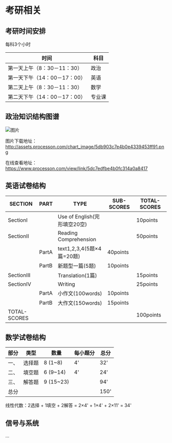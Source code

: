 # 考研相关

## 考研时间安排

每科3个小时

时间|科目
-|-
第一天上午（8：30－11：30）|政治
第一天下午（14：00－17：00）|英语
第二天上午（8：30－11：30）|数学
第二天下午（14：00－17：00）|专业课

## 政治知识结构图谱

![图片](http://assets.processon.com/chart_image/5db903c7e4b0e4339453ff91.png)

图片下载地址：http://assets.processon.com/chart_image/5db903c7e4b0e4339453ff91.png

在线查看地址：https://www.processon.com/view/link/5dc7edfbe4b0fc314a0a8417

<!-- 插入iframe
  <iframe id="embed_dom" name="embed_dom" frameborder="0" style="display:block;width:525px; height:245px;" src="https://www.processon.com/embed/mind/5db903c7e4b0e4339453ff8e"></iframe> 
-->

## 英语试卷结构

|SECTION|PART|TYPE|SUB-SCORES|TOTAL-SCORES|
|-|-|-|-|-|
|SectionⅠ||Use of English(完形填空20空)||10points|
|SectionⅡ||Reading Comprehension||50points|
||PartA|text1,2,3,4(5题×4篇=20题)|40points||
||PartB|新题型一篇(5题)|10points||
|SectionⅢ||Translation(1篇)||15points|
|SectionⅣ||Writing||25points|
||PartA|小作文(100words)|10points||
||PartB|大作文(150words)|15points||
|TOTAL-SCORES||||100points|

## 数学试卷结构

|部分|类型|数量|每小题分|总分|
|-|-|-|-|-|
|一、|选择题|8 (1~8)|4'|32'|
|二、|填空题|6 (9~14)|4'|24'|
|三、|解答题|9 (15~23)||94'|
|总分||||150'|

线性代数：2选择 + 1填空 + 2解答 = 2×4' + 1×4' + 2×11' = 34'

## 信号与系统

...